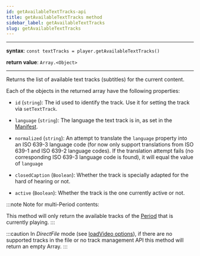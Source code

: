 ```yaml
---
id: getAvailableTextTracks-api
title: getAvailableTextTracks method
sidebar_label: getAvailableTextTracks
slug: getAvailableTextTracks
---
```


---

**syntax**: `const textTracks = player.getAvailableTextTracks()`

**return value**: `Array.<Object>`

---

Returns the list of available text tracks (subtitles) for the current content.

Each of the objects in the returned array have the following properties:

- `id` (`string`): The id used to identify the track. Use it for
  setting the track via `setTextTrack`.

- `language` (`string`): The language the text track is in, as set in the
  [Manifest](../../glossary.md#manifest).

- `normalized` (`string`): An attempt to translate the `language`
  property into an ISO 639-3 language code (for now only support translations
  from ISO 639-1 and ISO 639-2 language codes). If the translation attempt
  fails (no corresponding ISO 639-3 language code is found), it will equal the
  value of `language`

- `closedCaption` (`Boolean`): Whether the track is specially adapted for
  the hard of hearing or not.

- `active` (`Boolean`): Whether the track is the one currently active or
  not.

:::note
Note for multi-Period contents:

This method will only return the available tracks of the
[Period](../../glossary.md#period) that is currently playing.
:::

:::caution
In _DirectFile_ mode (see [loadVideo options](./../basicMethods/loadVideo.md#transport)), if there are no supported
tracks in the file or no track management API this method will return an empty
Array.
:::
